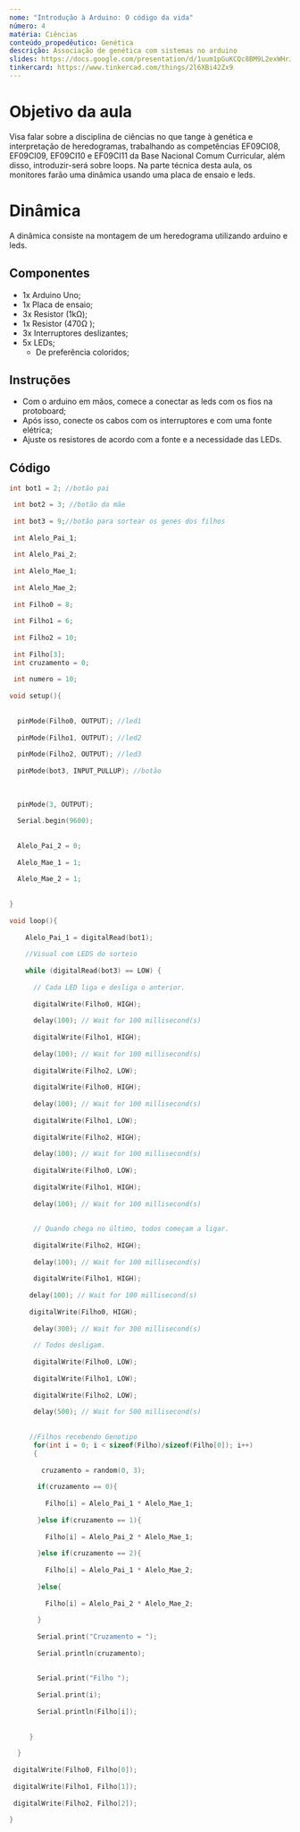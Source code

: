 ```yaml
---
nome: "Introdução à Arduino: O código da vida"
número: 4
matéria: Ciências
conteúdo_propedêutico: Genética
descrição: Associação de genética com sistemas no arduino
slides: https://docs.google.com/presentation/d/1uum1pGuKCQc8BM9L2exWHrJUfM-5k0Oa/edit?usp=sharing&ouid=117355551557473037768&rtpof=true&sd=true
tinkercard: https://www.tinkercad.com/things/2l6XBi42Zx9
---
```


# Objetivo da aula
Visa falar sobre a disciplina de ciências no que tange à genética e interpretação de heredogramas, trabalhando as competências EF09CI08, EF09CI09, EF09CI10 e EF09CI11 da Base Nacional Comum Curricular, além disso, introduzir-será sobre loops. Na parte técnica desta aula, os monitores farão uma dinâmica usando uma placa de ensaio e leds.

# Dinâmica
A dinâmica consiste na montagem de um heredograma utilizando arduino e leds.

## Componentes
- 1x Arduino Uno;
- 1x Placa de ensaio;
- 3x Resistor (1kΩ);
- 1x Resistor (470Ω );
- 3x Interruptores deslizantes;
- 5x LEDs;
  - De preferência coloridos;

## Instruções
- Com o arduino em mãos, comece a conectar as leds com os fios na protoboard;
- Após isso, conecte os cabos com os interruptores e com uma fonte elétrica;
- Ajuste os resistores de acordo com a fonte e a necessidade das LEDs.


##  Código
```c++
int bot1 = 2; //botão pai

 int bot2 = 3; //botão da mãe
 
 int bot3 = 9;//botão para sortear os genes dos filhos
 
 int Alelo_Pai_1;
 
 int Alelo_Pai_2; 
 
 int Alelo_Mae_1;
 
 int Alelo_Mae_2;
 
 int Filho0 = 8;
 
 int Filho1 = 6;
 
 int Filho2 = 10;
 
 int Filho[3];
 int cruzamento = 0;
 
 int numero = 10;
 
void setup(){
  
  
  pinMode(Filho0, OUTPUT); //led1
  
  pinMode(Filho1, OUTPUT); //led2
  
  pinMode(Filho2, OUTPUT); //led3
  
  pinMode(bot3, INPUT_PULLUP); //botão
  
 
 
  pinMode(3, OUTPUT);
  
  Serial.begin(9600);
  
 
  Alelo_Pai_2 = 0;
  
  Alelo_Mae_1 = 1;
  
  Alelo_Mae_2 = 1;
  
  
}
 
void loop(){
  
    Alelo_Pai_1 = digitalRead(bot1);
    
    //Visual com LEDS do sorteio
    
    while (digitalRead(bot3) == LOW) {
    
      // Cada LED liga e desliga o anterior.
      
      digitalWrite(Filho0, HIGH);
      
      delay(100); // Wait for 100 millisecond(s)
      
      digitalWrite(Filho1, HIGH);
      
      delay(100); // Wait for 100 millisecond(s)
      
      digitalWrite(Filho2, LOW);
      
      digitalWrite(Filho0, HIGH);
      
      delay(100); // Wait for 100 millisecond(s)
      
      digitalWrite(Filho1, LOW);
      
      digitalWrite(Filho2, HIGH);
      
      delay(100); // Wait for 100 millisecond(s)
      
      digitalWrite(Filho0, LOW);
      
      digitalWrite(Filho1, HIGH);
      
      delay(100); // Wait for 100 millisecond(s)
  
   
      // Quando chega no último, todos começam a ligar.   
      
      digitalWrite(Filho2, HIGH);
      
      delay(100); // Wait for 100 millisecond(s)
      
      digitalWrite(Filho1, HIGH);
     
     delay(100); // Wait for 100 millisecond(s)
     
     digitalWrite(Filho0, HIGH);
     
      delay(300); // Wait for 300 millisecond(s)
      
      // Todos desligam.
      
      digitalWrite(Filho0, LOW);
      
      digitalWrite(Filho1, LOW);
      
      digitalWrite(Filho2, LOW);
      
      delay(500); // Wait for 500 millisecond(s)
      
 
     //Filhos recebendo Genotipo    
      for(int i = 0; i < sizeof(Filho)/sizeof(Filho[0]); i++)
      {
    
        cruzamento = random(0, 3);
  
       if(cruzamento == 0){
       
         Filho[i] = Alelo_Pai_1 * Alelo_Mae_1;
  
       }else if(cruzamento == 1){
       
         Filho[i] = Alelo_Pai_2 * Alelo_Mae_1;
    
       }else if(cruzamento == 2){
       
         Filho[i] = Alelo_Pai_1 * Alelo_Mae_2;
    
       }else{
       
         Filho[i] = Alelo_Pai_2 * Alelo_Mae_2;
         
       }
      
       Serial.print("Cruzamento = ");
       
       Serial.println(cruzamento);
       
    
       Serial.print("Filho ");
       
       Serial.print(i);   
       
       Serial.println(Filho[i]);
       
 
     }
 
  }
 
 digitalWrite(Filho0, Filho[0]);
 
 digitalWrite(Filho1, Filho[1]);
 
 digitalWrite(Filho2, Filho[2]); 
  
}
```

